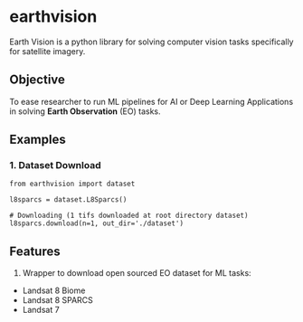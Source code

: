 # earthvision

Earth Vision is a python library for solving computer vision tasks specifically for satellite imagery.

## Objective

To ease researcher to run ML pipelines for AI or Deep Learning Applications in solving **Earth Observation** (EO) tasks.

## Examples

### 1. Dataset Download

```
from earthvision import dataset

l8sparcs = dataset.L8Sparcs()

# Downloading (1 tifs downloaded at root directory dataset)
l8sparcs.download(n=1, out_dir='./dataset')
```

## Features

1. Wrapper to download open sourced EO dataset for ML tasks:

- Landsat 8 Biome
- Landsat 8 SPARCS
- Landsat 7
